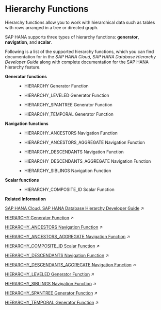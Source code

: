 <!-- loio2969da89b87f4abd85fd0b5f9f5bc395 -->

# Hierarchy Functions

Hierarchy functions allow you to work with hierarchical data such as tables with rows arranged in a tree or directed graph.



SAP HANA supports three types of hierarchy functions: **generator**, **navigation**, and **scalar**.

Following is a list of the supported hierarchy functions, which you can find documentation for in the *SAP HANA Cloud, SAP HANA Database Hierarchy Developer Guide* along with complete documentation for the SAP HANA hierarchy feature.


<dl>
<dt><b>

Generator functions

</b></dt>
<dd>

-   HIERARCHY Generator Function

-   HIERARCHY\_LEVELED Generator Function

-   HIERARCHY\_SPANTREE Generator Function

-   HIERARCHY\_TEMPORAL Generator Function




</dd><dt><b>

Navigation functions

</b></dt>
<dd>

-   HIERARCHY\_ANCESTORS Navigation Function

-   HIERARCHY\_ANCESTORS\_AGGREGATE Navigation Function

-   HIERARCHY\_DESCENDANTS Navigation Function

-   HIERARCHY\_DESCENDANTS\_AGGREGATE Navigation Function

-   HIERARCHY\_SIBLINGS Navigation Function




</dd><dt><b>

Scalar functions

</b></dt>
<dd>

-   HIERARCHY\_COMPOSITE\_ID Scalar Function




</dd>
</dl>

**Related Information**  


[SAP HANA Cloud, SAP HANA Database Hierarchy Developer Guide](https://help.sap.com/viewer/09f734c2169c4661b1aa15c00022ab21/2023_4_QRC/en-US/a93c356d32ef4e7fbd6143b554278eab.html "This guide explains how to use the hierarchy functions that are an integral part of SAP HANA core functionality.") :arrow_upper_right:

[HIERARCHY Generator Function](https://help.sap.com/viewer/09f734c2169c4661b1aa15c00022ab21/2023_4_QRC/en-US/f29c70e984254a6f8df76ad84e78f123.html "Generates a hierarchy based on recursive parent-child source data.") :arrow_upper_right:

[HIERARCHY_ANCESTORS Navigation Function](https://help.sap.com/viewer/09f734c2169c4661b1aa15c00022ab21/2023_4_QRC/en-US/bdb4719140634a56bb402fd1baa0e749.html "Returns all ancestors of a set of start nodes in a hierarchy.") :arrow_upper_right:

[HIERARCHY_ANCESTORS_AGGREGATE Navigation Function](https://help.sap.com/viewer/09f734c2169c4661b1aa15c00022ab21/2023_4_QRC/en-US/7198e5891c6e4b278b98aeedbb212de7.html "Efficiently calculates aggregates along a hierarchy in a top-down direction.") :arrow_upper_right:

[HIERARCHY_COMPOSITE_ID Scalar Function](https://help.sap.com/viewer/09f734c2169c4661b1aa15c00022ab21/2023_4_QRC/en-US/3a6f2a354e1c4dbcb4a80e7024c85481.html "Concatenates multicolumn tuple-like node identifiers into single scalar values.") :arrow_upper_right:

[HIERARCHY_DESCENDANTS Navigation Function](https://help.sap.com/viewer/09f734c2169c4661b1aa15c00022ab21/2023_4_QRC/en-US/77c7e749318c4f408bfe691e363614fd.html "Returns all descendants of a set of start nodes in a hierarchy.") :arrow_upper_right:

[HIERARCHY_DESCENDANTS_AGGREGATE Navigation Function](https://help.sap.com/viewer/09f734c2169c4661b1aa15c00022ab21/2023_4_QRC/en-US/c871422f92b24351a335f4a24ec1c54f.html "Efficiently calculates aggregates along a hierarchy in a bottom-up direction.") :arrow_upper_right:

[HIERARCHY_LEVELED Generator Function](https://help.sap.com/viewer/09f734c2169c4661b1aa15c00022ab21/2023_4_QRC/en-US/5720ec4044ea4d47955a3dd21272a47b.html "Creates a hierarchy based on source data that has a leveled format.") :arrow_upper_right:

[HIERARCHY_SIBLINGS Navigation Function](https://help.sap.com/viewer/09f734c2169c4661b1aa15c00022ab21/2023_4_QRC/en-US/e5db79e07e824b5a971f5b70f23f3981.html "Returns all siblings of a set of start nodes, including the start nodes.") :arrow_upper_right:

[HIERARCHY_SPANTREE Generator Function](https://help.sap.com/viewer/09f734c2169c4661b1aa15c00022ab21/2023_4_QRC/en-US/6f17763614824969915e4329d1729047.html "Generates a hierarchy for a recursive parent-child source containing only the first shortest path between each start and result node.") :arrow_upper_right:

[HIERARCHY_TEMPORAL Generator Function](https://help.sap.com/viewer/09f734c2169c4661b1aa15c00022ab21/2023_4_QRC/en-US/0be52ba7971740feab5c0a330fced1d1.html "Generates a time-dependent hierarchy for recursive parent-child source data whose edges are additionally qualified by validity intervals.") :arrow_upper_right:

